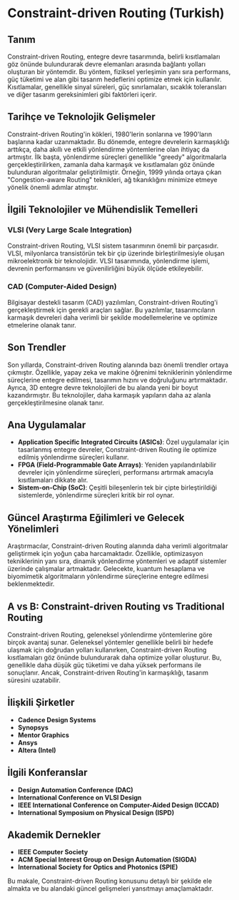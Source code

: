 # Constraint-driven Routing (Turkish)

## Tanım

Constraint-driven Routing, entegre devre tasarımında, belirli kısıtlamaları göz önünde bulundurarak devre elemanları arasında bağlantı yolları oluşturan bir yöntemdir. Bu yöntem, fiziksel yerleşimin yanı sıra performans, güç tüketimi ve alan gibi tasarım hedeflerini optimize etmek için kullanılır. Kısıtlamalar, genellikle sinyal süreleri, güç sınırlamaları, sıcaklık toleransları ve diğer tasarım gereksinimleri gibi faktörleri içerir.

## Tarihçe ve Teknolojik Gelişmeler

Constraint-driven Routing'in kökleri, 1980'lerin sonlarına ve 1990'ların başlarına kadar uzanmaktadır. Bu dönemde, entegre devrelerin karmaşıklığı arttıkça, daha akıllı ve etkili yönlendirme yöntemlerine olan ihtiyaç da artmıştır. İlk başta, yönlendirme süreçleri genellikle "greedy" algoritmalarla gerçekleştirilirken, zamanla daha karmaşık ve kısıtlamaları göz önünde bulunduran algoritmalar geliştirilmiştir. Örneğin, 1999 yılında ortaya çıkan "Congestion-aware Routing" teknikleri, ağ tıkanıklığını minimize etmeye yönelik önemli adımlar atmıştır.

## İlgili Teknolojiler ve Mühendislik Temelleri

### VLSI (Very Large Scale Integration)

Constraint-driven Routing, VLSI sistem tasarımının önemli bir parçasıdır. VLSI, milyonlarca transistörün tek bir çip üzerinde birleştirilmesiyle oluşan mikroelektronik bir teknolojidir. VLSI tasarımında, yönlendirme işlemi, devrenin performansını ve güvenilirliğini büyük ölçüde etkileyebilir.

### CAD (Computer-Aided Design)

Bilgisayar destekli tasarım (CAD) yazılımları, Constraint-driven Routing'i gerçekleştirmek için gerekli araçları sağlar. Bu yazılımlar, tasarımcıların karmaşık devreleri daha verimli bir şekilde modellemelerine ve optimize etmelerine olanak tanır.

## Son Trendler

Son yıllarda, Constraint-driven Routing alanında bazı önemli trendler ortaya çıkmıştır. Özellikle, yapay zeka ve makine öğrenimi tekniklerinin yönlendirme süreçlerine entegre edilmesi, tasarımın hızını ve doğruluğunu artırmaktadır. Ayrıca, 3D entegre devre teknolojileri de bu alanda yeni bir boyut kazandırmıştır. Bu teknolojiler, daha karmaşık yapıların daha az alanla gerçekleştirilmesine olanak tanır.

## Ana Uygulamalar

- **Application Specific Integrated Circuits (ASICs)**: Özel uygulamalar için tasarlanmış entegre devreler, Constraint-driven Routing ile optimize edilmiş yönlendirme süreçleri kullanır.
- **FPGA (Field-Programmable Gate Arrays)**: Yeniden yapılandırılabilir devreler için yönlendirme süreçleri, performansı artırmak amacıyla kısıtlamaları dikkate alır.
- **Sistem-on-Chip (SoC)**: Çeşitli bileşenlerin tek bir çipte birleştirildiği sistemlerde, yönlendirme süreçleri kritik bir rol oynar.

## Güncel Araştırma Eğilimleri ve Gelecek Yönelimleri

Araştırmacılar, Constraint-driven Routing alanında daha verimli algoritmalar geliştirmek için yoğun çaba harcamaktadır. Özellikle, optimizasyon tekniklerinin yanı sıra, dinamik yönlendirme yöntemleri ve adaptif sistemler üzerinde çalışmalar artmaktadır. Gelecekte, kuantum hesaplama ve biyomimetik algoritmaların yönlendirme süreçlerine entegre edilmesi beklenmektedir.

## A vs B: Constraint-driven Routing vs Traditional Routing

Constraint-driven Routing, geleneksel yönlendirme yöntemlerine göre birçok avantaj sunar. Geleneksel yöntemler genellikle belirli bir hedefe ulaşmak için doğrudan yolları kullanırken, Constraint-driven Routing kısıtlamaları göz önünde bulundurarak daha optimize yollar oluşturur. Bu, genellikle daha düşük güç tüketimi ve daha yüksek performans ile sonuçlanır. Ancak, Constraint-driven Routing'in karmaşıklığı, tasarım süresini uzatabilir.

## İlişkili Şirketler

- **Cadence Design Systems**
- **Synopsys**
- **Mentor Graphics**
- **Ansys**
- **Altera (Intel)**

## İlgili Konferanslar

- **Design Automation Conference (DAC)**
- **International Conference on VLSI Design**
- **IEEE International Conference on Computer-Aided Design (ICCAD)**
- **International Symposium on Physical Design (ISPD)**

## Akademik Dernekler

- **IEEE Computer Society**
- **ACM Special Interest Group on Design Automation (SIGDA)**
- **International Society for Optics and Photonics (SPIE)**

Bu makale, Constraint-driven Routing konusunu detaylı bir şekilde ele almakta ve bu alandaki güncel gelişmeleri yansıtmayı amaçlamaktadır.